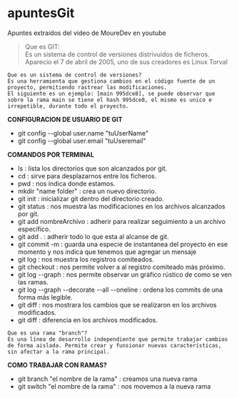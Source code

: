 # apuntesGit
Apuntes extraídos del video de MoureDev en youtube

> Que es GIT:  
    Es un sistema de control de versiones distrivuidos de ficheros.
    Aparecio el 7 de abril de 2005, uno de sus creadores es Linux Torval

    Que es un sistema de control de versiones?
    Es una herramienta que gestiona cambios en el código fuente de un proyecto, permitiendo rastrear las modificaciones.
    El siguiente es un ejemplo: [main 995dce8], se puede observar que sobre la rama main se tiene el hash 995dce8, el mismo es unico e irrepetible, durante todo el proyecto.


**CONFIGURACION DE USUARIO DE GIT**
* git config --global user.name "tuUserName"
* git config --global user.email "tuUseremail"


**COMANDOS POR TERMINAL**  
* ls : lista los directorios que son alcanzados por git.
* cd : sirve para desplazarnos entre los ficheros.
* pwd : nos indica donde estamos.
* mkdir "name folder" : crea un nuevo directorio.
* git init : inicializar git dentro del directorio creado.
* git status : nos muestra las modificaciones en los archivos alcanzados por git.
* git add nombreArchivo : adherir para realizar seguimiento a un archivo específico.
* git add . : adherir todo lo que esta al alcanse de git.
* git commit -m : guarda una especie de instantanea del proyecto en ese momento y nos indica que tenemos que agregar un mensaje
* git log : nos muestra los registros comiteados.
* git checkout : nos permite volver a al registro comiteado más próximo.
* git log --graph : nos permite observar un gráfico rústico de como se ven las ramas.
* git log --graph --decorate --all --oneline : ordena los commits de una forma más legible.
* git diff : nos mostrara los cambios que se realizaron en los archivos modificados.
* git diff : diferencia en los archivos modificados.
>
    Que es una rama "branch"?  
    Es una línea de desarrollo independiente que permite trabajar cambios de forma aislada. Permite crear y funsionar nuevas características, sin afectar a la rama principal.

**COMO TRABAJAR CON RAMAS?**
* git branch "el nombre de la rama" : creamos una nueva rama
* git switch "el nombre de la rama" : nos movemos a la nueva rama